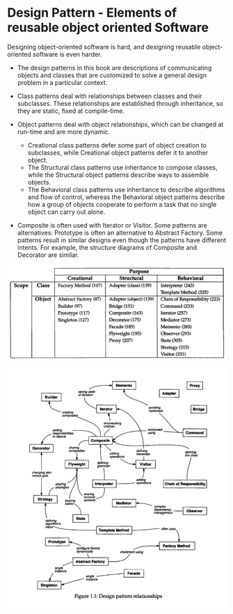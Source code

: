 # Design Pattern - Elements of reusable object oriented Software

Designing object-oriented software is hard, and designing reusable object-oriented software is even harder.

- The design patterns in this book are descriptions of communicating objects and classes that are customized to solve a general design problem in a particular context.

- Class patterns deal with relationships between classes and their subclasses. These relationships are established through inheritance, so they are static, fixed at compile-time.

- Object patterns deal with object relationships, which can be changed at run-time and are more dynamic.
    - Creational class patterns defer some part of object creation to subclasses, while Creational object patterns defer it to another object. 
    - The Structural class patterns use inheritance to compose classes, while the Structural object patterns describe ways to assemble objects. 
    - The Behavioral class patterns use inheritance to describe algorithms and flow of control, whereas the Behavioral object patterns describe how a group of objects cooperate to perform a task that no single object can carry out alone.

- Composite is often used with Iterator or Visitor. Some patterns are alternatives: Prototype is often an alternative to Abstract Factory. Some patterns result in similar designs even though the patterns have different intents. For example, the structure diagrams of Composite and Decorator are similar.


![](./screen/Design%20Pattern.png)
![](./screen/Design%20Pattern%20Relations.png)
